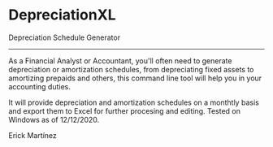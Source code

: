 # DepreciationXL

Depreciation Schedule Generator

----------------------------------------------------------------

As a Financial Analyst or Accountant, you'll often need
to generate depreciation or amortization schedules, from
depreciating fixed assets to amortizing prepaids and others,
this command line tool will help you in your accounting duties.

It will provide depreciation and amortization schedules on a monthtly
basis and export them to Excel for further procesing and editing.
Tested on Windows as of 12/12/2020.

Erick Martínez
